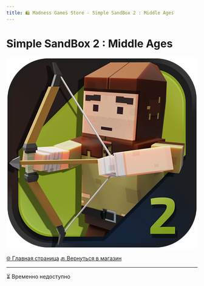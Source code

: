 ```yaml
---
title: 🛍️ Madness Games Store - Simple SandBox 2 : Middle Ages
---
```


<link rel="stylesheet" href="css/style.css">

# Simple SandBox 2 : Middle Ages

![MGSssb2malogo](https://github.com/GamzeeChert/gamzeechert.github.io/blob/main/_madnessgamesstore%2F_pictures%2FMGSssb2malogo.png?raw=true)

<a href="./index.html" class="button-link">🌐 Главная страница</a>
<a href="./MGSMain.html" class="button-link">🔙 Вернуться в магазин</a>

- - - - -

<!-- ## Доступные товары

 - Валюта:
   - Монеты:
     - **80.000 SC** - 75.00 руб / 47 TGs
     - **180.000 SC** - 159.00 руб / 99 TGs
     - **300.000 SC** - 239.00 руб / 147 TGs
     - **450.000 SC** - 319.00 руб / 196 TGs
     - **1.250.000 SC** - 749.99 руб / 459 TGs
     - **3.000.000 SC** - 1499.00 руб / 915 TGs
   - Кристаллы:
     - **80 CR** - 75.00 руб / 47 TGs
     - **180 CR** - 159.00 руб / 99 TGs
     - **300 CR** - 239.00 руб / 147 TGs
     - **450 CR** - 319.00 руб / 196 TGs
     - **1.250 CR** - 749.99 руб / 459 TGs
     - **3.000 CR** - 1499.00 руб / 915 TGs
 - Паки:
   - **Fantasy Pack (Items)** - 599.00 руб / 368 TGs
   - **Castle Orc** - 75.00 руб / 47 TGs
   - **Castle Elf** - 75.00 руб / 47 TGs
   - **Castle Skeleton** - 75.00 руб / 47 TGs
 - Скины на персонажа:
   - **Halloween #1** - 99.99 руб / 62 TGs
   - **Halloween #2** - 94.99 руб / 59 TGs
   - **Panda #1** - 99.00 руб / 62 TGs
   - **Panda #2** - 99.99 руб / 62 TGs
   - **Panda #3** - 99.99 руб / 62 TGs
   - **Crocodile** - 75.00 руб / 47 TGs

<a href="https://t.me/m/SvEAzEGNYWUy" class="button2-link">🛍️ Купить у продавца</a>

- - - - -

`Список товаров обновлён 02.09.2025` -->
⏳ Временно недоступно